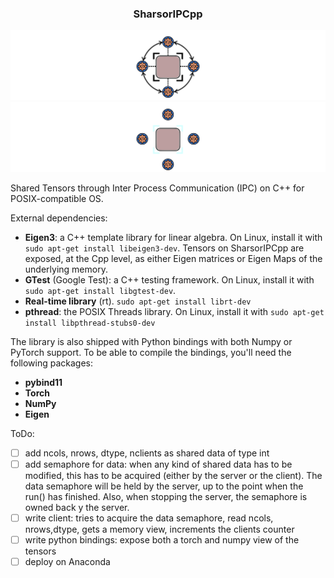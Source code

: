 ### <center> SharsorIPCpp </center>

![GitHub-Mark-Light](docs/icon-light.svg#gh-dark-mode-only)![GitHub-Mark-Dark](docs/icon-dark.svg#gh-light-mode-only)

Shared Tensors through Inter Process Communication (IPC) on C++ for POSIX-compatible OS.

External dependencies: 
- **Eigen3**: a C++ template library for linear algebra. On Linux, install it with ```sudo apt-get install libeigen3-dev```. Tensors on SharsorIPCpp are exposed, at the Cpp level, as either Eigen matrices or Eigen Maps of the underlying memory.
- **GTest** (Google Test): a C++ testing framework. On Linux, install it with ```sudo apt-get install libgtest-dev```.
- **Real-time library** (rt). ```sudo apt-get install librt-dev```
- **pthread**: the POSIX Threads library. On Linux, install it with ```sudo apt-get install libpthread-stubs0-dev```

The library is also shipped with Python bindings with both Numpy or PyTorch support. To be able to compile the bindings, you'll need the following packages:
- **pybind11**
- **Torch**
- **NumPy**
- **Eigen**

ToDo:
- [ ] add ncols, nrows, dtype, nclients as shared data of type int 
- [ ] add semaphore for data: when any kind of shared data has to be modified, this has to be acquired (either by the server or the client). The data semaphore will be held by the server, up to the point when the run() has finished. Also, when stopping the server, the semaphore is owned back y the server.
- [ ] write client: tries to acquire the data semaphore, read ncols, nrows,dtype, gets a memory view, increments the clients counter
- [ ] write python bindings: expose both a torch and numpy view of the tensors
- [ ] deploy on Anaconda   